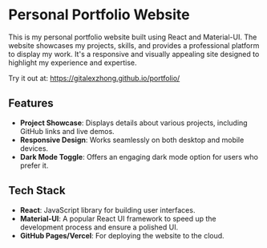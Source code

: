 # Personal Portfolio Website

This is my personal portfolio website built using React and Material-UI. The website showcases my projects, skills, and provides a professional platform to display my work. It's a responsive and visually appealing site designed to highlight my experience and expertise.

Try it out at: <https://gitalexzhong.github.io/portfolio/>

## Features

- **Project Showcase**: Displays details about various projects, including GitHub links and live demos.
- **Responsive Design**: Works seamlessly on both desktop and mobile devices.
- **Dark Mode Toggle**: Offers an engaging dark mode option for users who prefer it.

## Tech Stack

- **React**: JavaScript library for building user interfaces.
- **Material-UI**: A popular React UI framework to speed up the development process and ensure a polished UI.
- **GitHub Pages/Vercel**: For deploying the website to the cloud.
